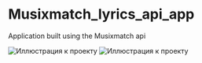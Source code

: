 # Musixmatch_lyrics_api_app
Application built using the Musixmatch api

![Иллюстрация к проекту](https://drive.google.com/uc?export=download&id=0B0YnaV77PE5TMXA5em9SM2dTVXc) 
![Иллюстрация к проекту](https://drive.google.com/uc?export=download&id=0B0YnaV77PE5TM2dOVUd2QjBoVXM)
